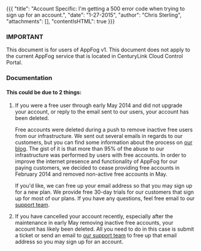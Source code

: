 {{{
  "title": "Account Specific: I'm getting a 500 error code when trying to sign up for an account.",
  "date": "1-27-2015",
  "author": "Chris Sterling",
  "attachments": [],
  "contentIsHTML": true
}}}

### IMPORTANT

This document is for users of AppFog v1. This document does not apply to the current AppFog service that is located in CenturyLink Cloud Control Portal.

### Documentation

<h4>This could be due to 2 things:</h4>
<ol>
<li>
<p>If you were a free user through early May 2014 and did not upgrade your account, or reply to the email sent to our users, your account has been deleted.</p>
<p>Free accounts were deleted during a push to remove inactive free users from our infrastructure. We sent out several emails in regards to our customers, but you can find some information about the process on <a href="https://blog.appfog.com/changes-to-appfog-free-plans/">our blog</a>. The gist of it is that more than 95% of the abuse to our infrastructure was performed by users with free accounts. In order to improve the internet presence and functionality of AppFog for our paying customers, we decided to cease providing free accounts in February 2014 and removed non-active free accounts in May.</p>
<p>If you'd like, we can free up your email address so that you may sign up for a new plan. We provide free 30-day trials for our customers that sign up for most of our plans. If you have any questions, feel free email to our <a href="mailto:support@appfog.com">support team</a>.</p>
</li>
<li>
<p>If you have cancelled your account recently, especially after the maintenance in early May removing inactive free accounts, your account has likely been deleted. All you need to do in this case is <a>submit a ticket</a> or send an email to <a href="mailto:support@appfog.com">our support team</a> to free up that email address so you may sign up for an account.</p>
</li>
</ol>
